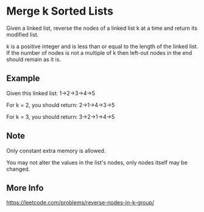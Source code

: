 # Merge k Sorted Lists

Given a linked list, reverse the nodes of a linked list k at a time and return its modified list.

k is a positive integer and is less than or equal to the length of the linked list. If the number of nodes is not a multiple of k then left-out nodes in the end should remain as it is.

## Example

Given this linked list: 1->2->3->4->5

For k = 2, you should return: 2->1->4->3->5

For k = 3, you should return: 3->2->1->4->5

## Note

Only constant extra memory is allowed.

You may not alter the values in the list's nodes, only nodes itself may be changed.

## More Info

<https://leetcode.com/problems/reverse-nodes-in-k-group/>

